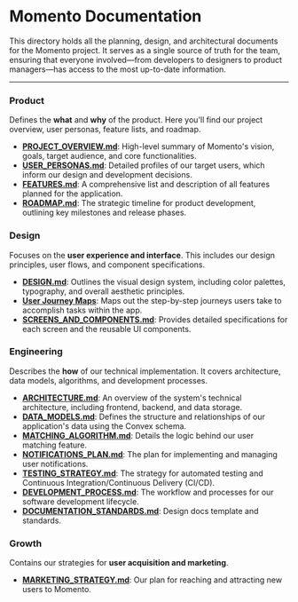 # Momento Documentation

This directory holds all the planning, design, and architectural documents for the Momento project. It serves as a single source of truth for the team, ensuring that everyone involved—from developers to designers to product managers—has access to the most up-to-date information.

---

### Product

Defines the **what** and **why** of the product. Here you'll find our project overview, user personas, feature lists, and roadmap.

- **[PROJECT_OVERVIEW.md](./PROJECT_OVERVIEW.md)**: High-level summary of Momento's vision, goals, target audience, and core functionalities.
- **[USER_PERSONAS.md](./USER_PERSONAS.md)**: Detailed profiles of our target users, which inform our design and development decisions.
- **[FEATURES.md](./FEATURES.md)**: A comprehensive list and description of all features planned for the application.
- **[ROADMAP.md](./ROADMAP.md)**: The strategic timeline for product development, outlining key milestones and release phases.

### Design

Focuses on the **user experience and interface**. This includes our design principles, user flows, and component specifications.

- **[DESIGN.md](./DESIGN.md)**: Outlines the visual design system, including color palettes, typography, and overall aesthetic principles.
- **[User Journey Maps](./USER_FLOWS/README.md)**: Maps out the step-by-step journeys users take to accomplish tasks within the app.
- **[SCREENS_AND_COMPONENTS.md](./SCREENS_AND_COMPONENTS.md)**: Provides detailed specifications for each screen and the reusable UI components.

### Engineering

Describes the **how** of our technical implementation. It covers architecture, data models, algorithms, and development processes.

- **[ARCHITECTURE.md](./ARCHITECTURE.md)**: An overview of the system's technical architecture, including frontend, backend, and data storage.
- **[DATA_MODELS.md](./DATA_MODELS.md)**: Defines the structure and relationships of our application's data using the Convex schema.
- **[MATCHING_ALGORITHM.md](./MATCHING_ALGORITHM.md)**: Details the logic behind our user matching feature.
- **[NOTIFICATIONS_PLAN.md](./NOTIFICATIONS_PLAN.md)**: The plan for implementing and managing user notifications.
- **[TESTING_STRATEGY.md](./TESTING_STRATEGY.md)**: The strategy for automated testing and Continuous Integration/Continuous Delivery (CI/CD).
- **[DEVELOPMENT_PROCESS.md](./DEVELOPMENT_PROCESS.md)**: The workflow and processes for our software development lifecycle.
- **[DOCUMENTATION_STANDARDS.md](./DOCUMENTATION_STANDARDS.md)**: Design docs template and standards.

### Growth

Contains our strategies for **user acquisition and marketing**.

- **[MARKETING_STRATEGY.md](./MARKETING_STRATEGY.md)**: Our plan for reaching and attracting new users to Momento.
